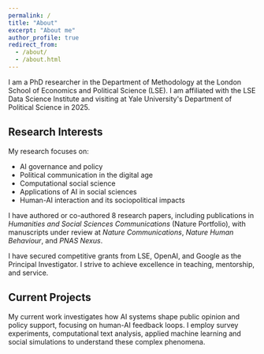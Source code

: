 ```yaml
---
permalink: /
title: "About"
excerpt: "About me"
author_profile: true
redirect_from: 
  - /about/
  - /about.html
---
```


I am a PhD researcher in the Department of Methodology at the London School of Economics and Political Science (LSE). I am affiliated with the LSE Data Science Institute and visiting at Yale University's Department of Political Science in 2025.

## Research Interests

My research focuses on:
- AI governance and policy
- Political communication in the digital age  
- Computational social science
- Applications of AI in social sciences
- Human-AI interaction and its sociopolitical impacts

I have authored or co-authored 8 research papers, including publications in *Humanities and Social Sciences Communications* (Nature Portfolio), with manuscripts under review at *Nature Communications*, *Nature Human Behaviour*, and *PNAS Nexus*.

I have secured competitive grants from LSE, OpenAI, and Google as the Principal Investigator. I strive to achieve excellence in teaching, mentorship, and service.

## Current Projects

My current work investigates how AI systems shape public opinion and policy support, focusing on human-AI feedback loops. I employ survey experiments, computational text analysis, applied machine learning and social simulations to understand these complex phenomena.

